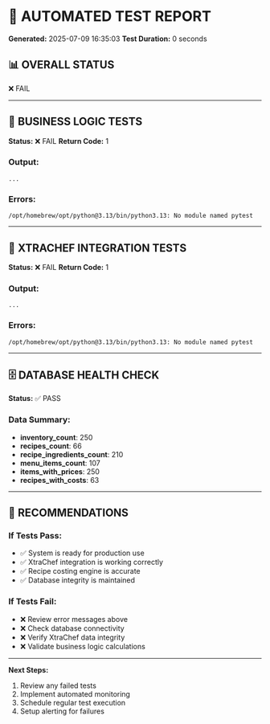 
# 🧪 AUTOMATED TEST REPORT
**Generated:** 2025-07-09 16:35:03
**Test Duration:** 0 seconds

## 📊 OVERALL STATUS

❌ FAIL

---

## 🏢 BUSINESS LOGIC TESTS
**Status:** ❌ FAIL
**Return Code:** 1

### Output:
```
...
```

### Errors:
```
/opt/homebrew/opt/python@3.13/bin/python3.13: No module named pytest

```

---

## 🔗 XTRACHEF INTEGRATION TESTS  
**Status:** ❌ FAIL
**Return Code:** 1

### Output:
```
...
```

### Errors:
```
/opt/homebrew/opt/python@3.13/bin/python3.13: No module named pytest

```

---

## 🗄️ DATABASE HEALTH CHECK
**Status:** ✅ PASS

### Data Summary:
- **inventory_count**: 250
- **recipes_count**: 66
- **recipe_ingredients_count**: 210
- **menu_items_count**: 107
- **items_with_prices**: 250
- **recipes_with_costs**: 63

---

## 🎯 RECOMMENDATIONS

### If Tests Pass:
- ✅ System is ready for production use
- ✅ XtraChef integration is working correctly  
- ✅ Recipe costing engine is accurate
- ✅ Database integrity is maintained

### If Tests Fail:
- ❌ Review error messages above
- ❌ Check database connectivity
- ❌ Verify XtraChef data integrity
- ❌ Validate business logic calculations

---

**Next Steps:**
1. Review any failed tests
2. Implement automated monitoring
3. Schedule regular test execution
4. Setup alerting for failures

